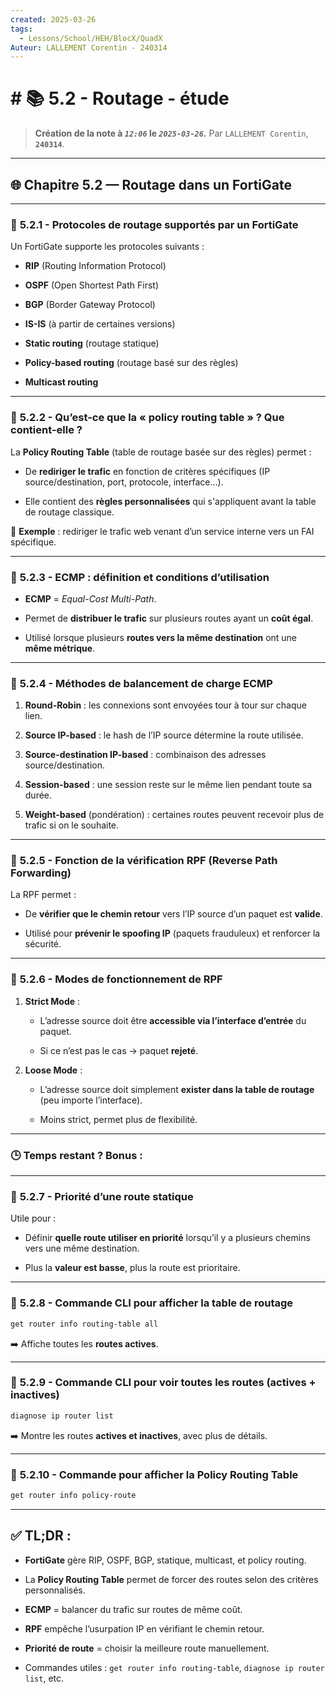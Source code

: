 ```yaml
---
created: 2025-03-26
tags:
  - Lessons/School/HEH/BlocX/QuadX
Auteur: LALLEMENT Corentin - 240314
---
```


# # 📚  5.2 - Routage - étude
> **Création de la note à *`12:06`* le *`2025-03-26`.***
> Par `LALLEMENT Corentin`, **`240314`**.
---

## 🌐 **Chapitre 5.2 — Routage dans un FortiGate**

---

### 🔹 **5.2.1 - Protocoles de routage supportés par un FortiGate**

Un FortiGate supporte les protocoles suivants :

- **RIP** (Routing Information Protocol)
    
- **OSPF** (Open Shortest Path First)
    
- **BGP** (Border Gateway Protocol)
    
- **IS-IS** (à partir de certaines versions)
    
- **Static routing** (routage statique)
    
- **Policy-based routing** (routage basé sur des règles)
    
- **Multicast routing**
    

---

### 🔹 **5.2.2 - Qu’est-ce que la « policy routing table » ? Que contient-elle ?**

La **Policy Routing Table** (table de routage basée sur des règles) permet :

- De **rediriger le trafic** en fonction de critères spécifiques (IP source/destination, port, protocole, interface...).
    
- Elle contient des **règles personnalisées** qui s'appliquent avant la table de routage classique.
    

🎯 **Exemple** : rediriger le trafic web venant d’un service interne vers un FAI spécifique.

---

### 🔹 **5.2.3 - ECMP : définition et conditions d’utilisation**

- **ECMP** = _Equal-Cost Multi-Path_.
    
- Permet de **distribuer le trafic** sur plusieurs routes ayant un **coût égal**.
    
- Utilisé lorsque plusieurs **routes vers la même destination** ont une **même métrique**.
    

---

### 🔹 **5.2.4 - Méthodes de balancement de charge ECMP**

1. **Round-Robin** : les connexions sont envoyées tour à tour sur chaque lien.
    
2. **Source IP-based** : le hash de l’IP source détermine la route utilisée.
    
3. **Source-destination IP-based** : combinaison des adresses source/destination.
    
4. **Session-based** : une session reste sur le même lien pendant toute sa durée.
    
5. **Weight-based** (pondération) : certaines routes peuvent recevoir plus de trafic si on le souhaite.
    

---

### 🔹 **5.2.5 - Fonction de la vérification RPF (Reverse Path Forwarding)**

La RPF permet :

- De **vérifier que le chemin retour** vers l’IP source d’un paquet est **valide**.
    
- Utilisé pour **prévenir le spoofing IP** (paquets frauduleux) et renforcer la sécurité.
    

---

### 🔹 **5.2.6 - Modes de fonctionnement de RPF**

1. **Strict Mode** :
    
    - L’adresse source doit être **accessible via l’interface d’entrée** du paquet.
        
    - Si ce n’est pas le cas → paquet **rejeté**.
        
2. **Loose Mode** :
    
    - L’adresse source doit simplement **exister dans la table de routage** (peu importe l’interface).
        
    - Moins strict, permet plus de flexibilité.
        

---

### 🕒 **Temps restant ? Bonus :**

---

### 🔹 **5.2.7 - Priorité d’une route statique**

Utile pour :

- Définir **quelle route utiliser en priorité** lorsqu’il y a plusieurs chemins vers une même destination.
    
- Plus la **valeur est basse**, plus la route est prioritaire.
    

---

### 🔹 **5.2.8 - Commande CLI pour afficher la table de routage**

```bash
get router info routing-table all
```

➡️ Affiche toutes les **routes actives**.

---

### 🔹 **5.2.9 - Commande CLI pour voir toutes les routes (actives + inactives)**

```bash
diagnose ip router list
```

➡️ Montre les routes **actives et inactives**, avec plus de détails.

---

### 🔹 **5.2.10 - Commande pour afficher la Policy Routing Table**

```bash
get router info policy-route
```

---

## ✅ **TL;DR** :

- **FortiGate** gère RIP, OSPF, BGP, statique, multicast, et policy routing.
    
- La **Policy Routing Table** permet de forcer des routes selon des critères personnalisés.
    
- **ECMP** = balancer du trafic sur routes de même coût.
    
- **RPF** empêche l’usurpation IP en vérifiant le chemin retour.
    
- **Priorité de route** = choisir la meilleure route manuellement.
    
- Commandes utiles : `get router info routing-table`, `diagnose ip router list`, etc.
    
